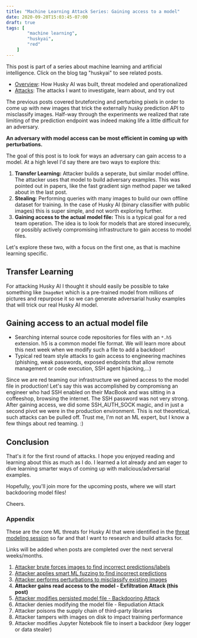 ```yaml
---
title: "Machine Learning Attack Series: Gaining access to a model"
date: 2020-09-20T15:03:45-07:00
draft: true
tags: [
        "machine learning",
        "huskyai",
        "red"
    ]
---
```


This post is part of a series about machine learning and artificial intelligence. Click on the blog tag "huskyai" to see related posts. 

* [Overview](/blog/posts/2020/husky-ai-walkthrough/): How Husky AI was built, threat modeled and operationalized
* [Attacks](#appendix): The attacks I want to investigate, learn about, and try out

The previous posts covered bruteforcing and perturbing pixels in order to come up with new images that trick the externally husky prediction API to misclassify images. Half-way through the experiments we realized that rate limiting of the prediction endpoint was indeed making life a little difficult for an adversary. 

**An adversary with model access can be most efficient in coming up with perturbations.**

The goal of this post is to look for ways an adversary can gain access to a model. At a high level I'd say there are two ways to explore this:

1. **Transfer Learning:** Attacker builds a seperate, but similar model offline. The attacker uses that model to build adversary examples. This was pointed out in papers, like the fast gradient sign method paper we talked about in the last post.
2. **Stealing**: Performing queries with many images to build our own offline dataset for training. In the case of Husky AI (binary classifier with public images) this is super simple, and not worth exploring further.
2. **Gaining access to the actual model file:** This is a typical goal for a red team operation. The idea is to look for models that are stored insecurely, or possibly actively compromising infrastructure to gain access to model files.

Let's explore these two, with a focus on the first one, as that is machine learning specific.

## Transfer Learning

For attacking Husky AI I thought it should easily be possible to take something like `ImageNet` which is a pre-trained model from millions of pictures and repurpose it so we can generate adversarial husky examples that will trick our real Husky AI model.


## Gaining access to an actual model file

* Searching internal source code repositories for files with an `*.h5` extension. h5 is a common model file format. We will learn more about this next week when we modify such a file to add a backdoor!
* Typical red team style attacks to gain access to engineering machines (phishing, weak passwords, exposed endpoints that allow remote management or code execution, SSH agent hijacking,...)

Since we are red teaming our infrastructure we gained access to the model file in production! Let's say this was accomplished by compromisng an engineer who had SSH enabled on their MacBook and was sitting in a coffeeshop, browsing the internet. The SSH password was not very strong. After gaining access, we did some SSH_AUTH_SOCK magic, and in just a second pivot we were in the production environment. This is not theoretical, such attacks can be pulled off. Trust me,  I'm not an ML expert, but I know a few things about red teaming. :)


## Conclusion

That's it for the first round of attacks. I hope you enjoyed reading and learning about this as much as I do. I learned a lot already and am eager to dive learning smarter ways of coming up with malicious/adversarial examples.

Hopefully, you'll join more for the upcoming posts, where we will start backdooring model files!

Cheers.



### Appendix 

These are the core ML threats for Husky AI that were identified in the [threat modeling session](/blog/posts/2020/husky-ai-threat-modeling-machine-learning/) so far and that I want to research and build attacks for. 

Links will be added when posts are completed over the next serveral weeks/months.

1. [Attacker brute forces images to find incorrect predictions/labels](/blog/posts/2020/husky-ai-machine-learning-attack-bruteforce/) 
2. [Attacker applies smart ML fuzzing to find incorrect predictions](/blog/posts/2020/husky-ai-machine-learning-attack-smart-fuzz/) 
2. [Attacker performs perturbations to misclassify existing images](/blog/posts/2020/husky-ai-machine-learning-attack-perturbation-external/) 
3. **Attacker gains read access to the model - Exfiltration Attack (this post)**
4. [Attacker modifies persisted model file - Backdooring Attack](/blog/posts/2020/husky-ai-machine-learning-backdoor-model/)
5. Attacker denies modifying the model file - Repudiation Attack
6. Attacker poisons the supply chain of third-party libraries 
7. Attacker tampers with images on disk to impact training performance
8. Attacker modifies Jupyter Notebook file to insert a backdoor (key logger or data stealer)
